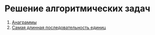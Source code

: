 # Решение алгоритмических задач
1. [Анаграммы](src/Anagrams/description.md)
2. [Самая длинная последовательность единиц](src/LongestOneSeries/description.md)

